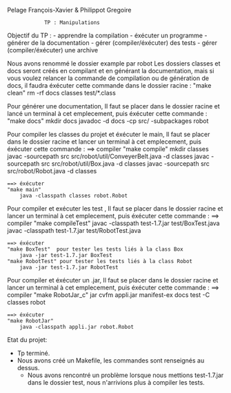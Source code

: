 Pelage François-Xavier & Philippot Gregoire

				TP : Manipulations

Objectif du TP :
	- apprendre la compilation
	- éxécuter un programme
	- générer de la documentation
	- gérer (compiler/éxécuter) des tests
	- gérer (compiler/éxécuter) une archive

Nous avons renommé le dossier example par robot
Les dossiers classes et docs seront créés en compilant et en générant la documentation, mais si vous voulez relancer la commande de compilation ou de génération de docs,
il faudra éxécuter cette commande dans le dossier racine :
  "make clean"
	  rm -rf docs classes test/*.class

Pour générer une documentation,
Il faut se placer dans le dossier racine et lancé un terminal à cet emplecement,
puis éxécuter cette commande :
	"make docs"
		mkdir docs
		javadoc -d docs -cp src/ -subpackages robot

Pour compiler les classes du projet et éxécuter le main,
Il faut se placer dans le dossier racine et lancer un terminal à cet emplecement,
puis éxécuter cette commande :
	==> compiler
	"make compile"
	 	mkdir classes
		javac -sourcepath src src/robot/util/ConveyerBelt.java -d classes
		javac -sourcepath src src/robot/util/Box.java -d classes
		javac -sourcepath src src/robot/Robot.java -d classes

	==> éxécuter
	"make main"
		java -classpath classes robot.Robot

Pour compiler et exécuter les test ,
Il faut se placer dans le dossier racine et lancer un terminal à cet emplecement,
puis éxécuter cette commande :
	==> compiler
	"make compileTest"
		javac -classpath test-1.7.jar test/BoxTest.java
		javac -classpath test-1.7.jar test/RobotTest.java

	==> éxécuter
	"make BoxTest"	pour tester les tests liés à la class Box
		java -jar test-1.7.jar BoxTest
	"make RobotTest" pour tester les tests liés à la class Robot
		java -jar test-1.7.jar RobotTest

Pour compiler et éxécuter un .jar,
Il faut se placer dans le dossier racine et lancer un terminal à cet emplecement,
puis éxécuter cette commande :
	==> compiler
	"make RobotJar_c"
		jar cvfm appli.jar manifest-ex docs test -C classes robot

	==> éxécuter
	"make RobotJar"
		java -classpath appli.jar robot.Robot

Etat du projet:
  - Tp terminé.
  - Nous avons créé un Makefile, les commandes sont renseignés au dessus.
	- Nous avons rencontré un problème lorsque nous mettions test-1.7.jar dans le dossier test, nous n'arrivions plus à compiler les tests.
